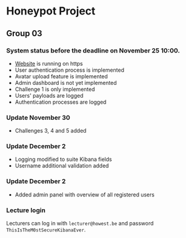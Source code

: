 # Honeypot Project
## Group 03

### System status before the deadline on November 25 10:00.

- [Website](https://group03web.hp.ti.howest.be/) is running on https
- User authentication process is implemented
- Avatar upload feature is implemented
- Admin dashboard is not yet implemented
- Challenge 1 is only implemented
- Users' payloads are logged
- Authentication processes are logged

### Update November 30

- Challenges 3, 4 and 5 added

### Update December 2

- Logging modified to suite Kibana fields
- Username additional validation added

### Update December 2

- Added admin panel with overview of all registered users

### Lecture login

Lecturers can log in with ```lecturer@howest.be``` and password ```ThisIsTheM0stSecureKibanaEver```.
